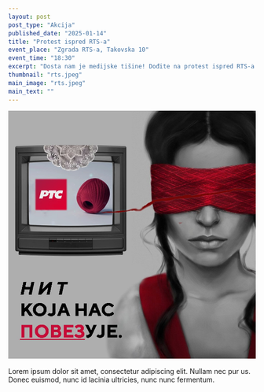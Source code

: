 ```yaml
---
layout: post
post_type: "Akcija"
published_date: "2025-01-14"
title: "Protest ispred RTS-a"
event_place: "Zgrada RTS-a, Takovska 10"
event_time: "18:30"
excerpt: "Dosta nam je medijske tišine! Dođite na protest ispred RTS-a u 18:30."
thumbnail: "rts.jpeg"
main_image: "rts.jpeg"
main_text: ""
---
```


<div class="row">
    <div class="col-6">
        <img src="/../slike/rts.jpeg" class="img-fluid mb-0" alt="">
    </div>
    <div class="col-6">
        <p>Lorem ipsum dolor sit amet, consectetur adipiscing elit. Nullam nec pur us. Donec euismod, nunc id lacinia ultricies, nunc nunc fermentum.
        </p>
    </div>
</div>